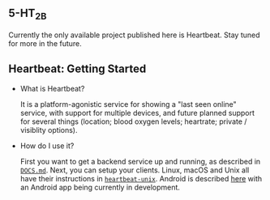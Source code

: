 ## 5-HT<sub>2B</sub>

Currently the only available project published here is Heartbeat. Stay tuned for more in the future.

## Heartbeat: Getting Started

- What is Heartbeat?

  It is a platform-agonistic service for showing a "last seen online" service, with support for multiple devices, and future planned support for several things (location; blood oxygen levels; heartrate; private / visiblity options).

- How do I use it?

  First you want to get a backend service up and running, as described in [`DOCS.md`](https://github.com/technically-functional/heartbeat/blob/master/DOCS.md).
  Next, you can setup your clients. Linux, macOS and Unix all have their instructions in [`heartbeat-unix`](https://github.com/technically-functional/heartbeat-unix). Android is described [here](https://github.com/technically-functional/heartbeat/blob/master/DOCS.md#running-client-on-android-tasker) with an Android app being currently in development. 
